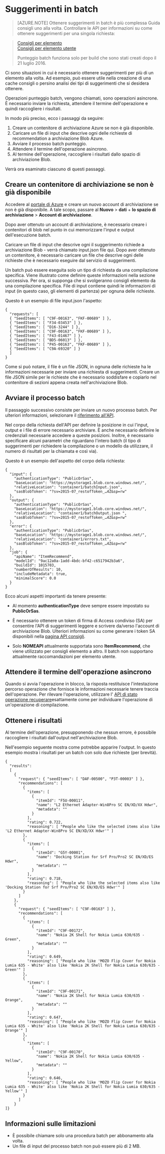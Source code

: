 
<properties
    pageTitle="Ottenere suggerimenti in batch: lavorare formazione consigli API | Microsoft Azure"
    description="Azure apprendimento consigli - ottenere suggerimenti in batch"
    services="cognitive-services"
    documentationCenter=""
    authors="luiscabrer"
    manager="jhubbard"
    editor="cgronlun"/>

<tags
    ms.service="cognitive-services"
    ms.workload="data-services"
    ms.tgt_pltfrm="na"
    ms.devlang="na"
    ms.topic="article"
    ms.date="08/17/2016"
    ms.author="luisca"/>

# <a name="get-recommendations-in-batches"></a>Suggerimenti in batch

>[AZURE.NOTE] Ottenere suggerimenti in batch è più complessa Guida consigli uno alla volta. Controllare le API per informazioni su come ottenere suggerimenti per una singola richiesta:

> [Consigli per elemento](https://westus.dev.cognitive.microsoft.com/docs/services/Recommendations.V4.0/operations/56f30d77eda5650db055a3d4)<br>
> [Consigli per elemento utente](https://westus.dev.cognitive.microsoft.com/docs/services/Recommendations.V4.0/operations/56f30d77eda5650db055a3dd)
>
> Punteggio batch funziona solo per build che sono stati creati dopo il 21 luglio 2016.


Ci sono situazioni in cui è necessario ottenere suggerimenti per più di un elemento alla volta. Ad esempio, può essere utile nella creazione di una cache consigli o persino analisi dei tipi di suggerimenti che si desidera ottenere.

Operazioni punteggio batch, vengono chiamati, sono operazioni asincrone. È necessario inviare la richiesta, attendere il termine dell'operazione e quindi raccogliere i risultati.  

In modo più preciso, ecco i passaggi da seguire:

1.  Creare un contenitore di archiviazione Azure se non è già disponibile.
2.  Caricare un file di input che descrive ogni delle richieste di recommendation a archiviazione Blob Azure.
3.  Avviare il processo batch punteggio.
4.  Attendere il termine dell'operazione asincrono.
5.  Al termine dell'operazione, raccogliere i risultati dallo spazio di archiviazione Blob.

Verrà ora esaminato ciascuno di questi passaggi.

## <a name="create-a-storage-container-if-you-dont-have-one-already"></a>Creare un contenitore di archiviazione se non è già disponibile

Accedere al [portale di Azure](https://portal.azure.com) e creare un nuovo account di archiviazione se non è già disponibile. A tale scopo, passare al **Nuovo** > **dati** + **lo spazio di archiviazione** > **Account di archiviazione**.

Dopo aver ottenuto un account di archiviazione, è necessario creare i contenitori di blob nel punto in cui memorizzare l'input e output dell'esecuzione batch.

Caricare un file di input che descrive ogni il suggerimento richiede a archiviazione Blob - verrà chiamato input.json file qui.
Dopo aver ottenuto un contenitore, è necessario caricare un file che descrive ogni delle richieste che è necessario eseguire dal servizio di suggerimenti.

Un batch può essere eseguita solo un tipo di richiesta da una compilazione specifica. Viene illustrato come definire queste informazioni nella sezione successiva. Per ora, si supponga che si svolgeranno consigli elemento da una compilazione specifica. File di input contiene quindi le informazioni di input (in questo caso, gli elementi di partenza) per ognuna delle richieste.

Questo è un esempio di file input.json l'aspetto:

    {
      "requests": [
      { "SeedItems": [ "C9F-00163", "FKF-00689" ] },
      { "SeedItems": [ "F34-03453" ] },
      { "SeedItems": [ "D16-3244" ] },
      { "SeedItems": [ "C9F-00163", "FKF-00689" ] },
      { "SeedItems": [ "F43-01467" ] },
      { "SeedItems": [ "BD5-06013" ] },
      { "SeedItems": [ "P45-00163", "FKF-00689" ] },
      { "SeedItems": [ "C9A-69320" ] }
      ]
    }

Come si può notare, il file è un file JSON, in ognuna delle richieste ha le informazioni necessarie per inviare una richiesta di suggerimenti. Creare un file JSON simile per le richieste che è necessario soddisfare e copiarlo nel contenitore di sezioni appena creata nell'archiviazione Blob.

## <a name="kick-start-the-batch-job"></a>Avviare il processo batch

Il passaggio successivo consiste per inviare un nuovo processo batch. Per ulteriori informazioni, selezionare il [riferimento all'API](https://westus.dev.cognitive.microsoft.com/docs/services/Recommendations.V4.0/).

Nel corpo della richiesta dell'API per definire la posizione in cui l'input, output e i file di errore necessario archiviare. È anche necessario definire le credenziali necessarie accedere a queste posizioni. Inoltre, è necessario specificare alcuni parametri che riguardano l'intero batch (il tipo di suggerimenti per richiedere la compilazione o un modello da utilizzare, il numero di risultati per la chiamata e così via).

Questo è un esempio dell'aspetto del corpo della richiesta:

    {
      "input": {
        "authenticationType": "PublicOrSas",
        "baseLocation": "https://mystorage1.blob.core.windows.net/",
        "relativeLocation": "container1/batchInput.json",
        "sasBlobToken": "?sv=2015-07_restofToken_…4Z&sp=rw"
      },
      "output": {
        "authenticationType": "PublicOrSas",
        "baseLocation": "https://mystorage1.blob.core.windows.net/",
        "relativeLocation": "container1/batchOutput.json ",
        "sasBlobToken": "?sv=2015-07_restofToken_…4Z&sp=rw"
      },
      "error": {
        "authenticationType": "PublicOrSas",
        "baseLocation": "https://mystorage1.blob.core.windows.net/",
        "relativeLocation": "container1/errors.txt",
        "sasBlobToken": "?sv=2015-07_restofToken_…4Z&sp=rw"
      },
      "job": {
        "apiName": "ItemRecommend",
        "modelId": "9ac12a0a-1add-4bdc-bf42-c6517942b3a6",
        "buildId": 1015703,
        "numberOfResults": 10,
        "includeMetadata": true,
        "minimalScore": 0.0
      }
    }

Ecco alcuni aspetti importanti da tenere presente:

-   Al momento **authenticationType** deve sempre essere impostato su **PublicOrSas**.

-   È necessario ottenere un token di firma di Access condiviso (SA) per consentire l'API di suggerimenti leggere e scrivere da/verso l'account di archiviazione Blob. Ulteriori informazioni su come generare i token SA disponibili nella [pagina API consigli](../storage/storage-dotnet-shared-access-signature-part-1.md).

-   Solo **NOMEAPI** attualmente supportata sono **ItemRecommend**, che viene utilizzato per consigli elemento a altro. Il batch non supportano attualmente raccomandazioni per elemento utente.

## <a name="wait-for-the-asynchronous-operation-to-finish"></a>Attendere il termine dell'operazione asincrono

Quando si avvia l'operazione in blocco, la risposta restituisce l'intestazione percorso operazione che fornisce le informazioni necessarie tenere traccia dell'operazione.
Per rilevare l'operazione, utilizzare l' [API di stato operazione recuperare]( https://westus.dev.cognitive.microsoft.com/docs/services/Recommendations.V4.0/operations/56f30d77eda5650db055a3da)esattamente come per individuare l'operazione di un'operazione di compilazione.

## <a name="get-the-results"></a>Ottenere i risultati

Al termine dell'operazione, presupponendo che nessun errore, è possibile raccogliere i risultati dall'output nell'archiviazione Blob.

Nell'esempio seguente mostra come potrebbe apparire l'output. In questo esempio mostra i risultati per un batch con solo due richieste (per brevità).

    {
      "results":
      [   
        {
          "request": { "seedItems": [ "DAF-00500", "P3T-00003" ] },
          "recommendations": [
            {
              "items": [
                {
                  "itemId": "F5U-00011",
                  "name": "L2 Ethernet Adapter-Win8Pro SC EN/XD/XX Hdwr",
                  "metadata": ""
                }
              ],
              "rating": 0.722,
              "reasoning": [ "People who like the selected items also like 'L2 Ethernet Adapter-Win8Pro SC EN/XD/XX Hdwr'" ]
            },
            {
              "items": [
                {
                  "itemId": "G5Y-00001",
                  "name": "Docking Station for Srf Pro/Pro2 SC EN/XD/ES Hdwr",
                  "metadata": ""
                }
              ],
              "rating": 0.718,
              "reasoning": [ "People who like the selected items also like 'Docking Station for Srf Pro/Pro2 SC EN/XD/ES Hdwr'" ]
            }
          ]
        },
        {
          "request": { "seedItems": [ "C9F-00163" ] },
          "recommendations": [
            {
              "items": [
                {
                  "itemId": "C9F-00172",
                  "name": "Nokia 2K Shell for Nokia Lumia 630/635 - Green",
                  "metadata": ""
                }
              ],
              "rating": 0.649,
              "reasoning": [ "People who like 'MOZO Flip Cover for Nokia Lumia 635 - White' also like 'Nokia 2K Shell for Nokia Lumia 630/635 - Green'" ]
            },
            {
              "items": [
                {
                  "itemId": "C9F-00171",
                  "name": "Nokia 2K Shell for Nokia Lumia 630/635 - Orange",
                  "metadata": ""
                }
              ],
              "rating": 0.647,
              "reasoning": [ "People who like 'MOZO Flip Cover for Nokia Lumia 635 - White' also like 'Nokia 2K Shell for Nokia Lumia 630/635 - Orange'" ]
            },
            {
              "items": [
                {
                  "itemId": "C9F-00170",
                  "name": "Nokia 2K Shell for Nokia Lumia 630/635 - Yellow",
                  "metadata": ""
                }
              ],
              "rating": 0.646,
              "reasoning": [ "People who like 'MOZO Flip Cover for Nokia Lumia 635 - White' also like 'Nokia 2K Shell for Nokia Lumia 630/635 - Yellow'" ]
            }       
          ]
        }
    ]}


## <a name="learn-about-the-limitations"></a>Informazioni sulle limitazioni

-   È possibile chiamare solo una procedura batch per abbonamento alla volta.
-   Un file di input del processo batch non può essere più di 2 MB.
